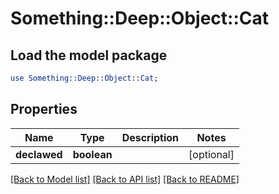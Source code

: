# Something::Deep::Object::Cat

## Load the model package
```perl
use Something::Deep::Object::Cat;
```

## Properties
Name | Type | Description | Notes
------------ | ------------- | ------------- | -------------
**declawed** | **boolean** |  | [optional] 

[[Back to Model list]](../README.md#documentation-for-models) [[Back to API list]](../README.md#documentation-for-api-endpoints) [[Back to README]](../README.md)


